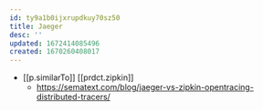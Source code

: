 ```yaml
---
id: ty9a1b0ijxrupdkuy70sz50
title: Jaeger
desc: ''
updated: 1672414085496
created: 1670260408017
---
```


- [[p.similarTo]] [[prdct.zipkin]]
  - https://sematext.com/blog/jaeger-vs-zipkin-opentracing-distributed-tracers/